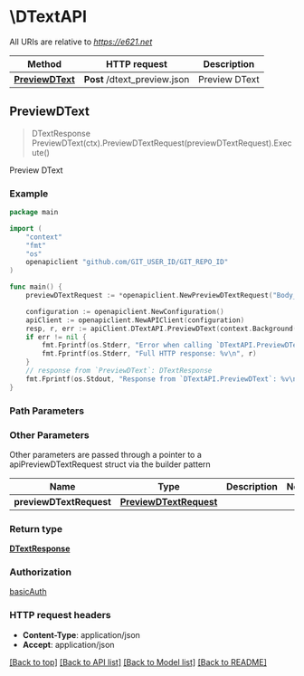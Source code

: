 # \DTextAPI

All URIs are relative to *https://e621.net*

Method | HTTP request | Description
------------- | ------------- | -------------
[**PreviewDText**](DTextAPI.md#PreviewDText) | **Post** /dtext_preview.json | Preview DText



## PreviewDText

> DTextResponse PreviewDText(ctx).PreviewDTextRequest(previewDTextRequest).Execute()

Preview DText



### Example

```go
package main

import (
	"context"
	"fmt"
	"os"
	openapiclient "github.com/GIT_USER_ID/GIT_REPO_ID"
)

func main() {
	previewDTextRequest := *openapiclient.NewPreviewDTextRequest("Body_example") // PreviewDTextRequest |  (optional)

	configuration := openapiclient.NewConfiguration()
	apiClient := openapiclient.NewAPIClient(configuration)
	resp, r, err := apiClient.DTextAPI.PreviewDText(context.Background()).PreviewDTextRequest(previewDTextRequest).Execute()
	if err != nil {
		fmt.Fprintf(os.Stderr, "Error when calling `DTextAPI.PreviewDText``: %v\n", err)
		fmt.Fprintf(os.Stderr, "Full HTTP response: %v\n", r)
	}
	// response from `PreviewDText`: DTextResponse
	fmt.Fprintf(os.Stdout, "Response from `DTextAPI.PreviewDText`: %v\n", resp)
}
```

### Path Parameters



### Other Parameters

Other parameters are passed through a pointer to a apiPreviewDTextRequest struct via the builder pattern


Name | Type | Description  | Notes
------------- | ------------- | ------------- | -------------
 **previewDTextRequest** | [**PreviewDTextRequest**](PreviewDTextRequest.md) |  | 

### Return type

[**DTextResponse**](DTextResponse.md)

### Authorization

[basicAuth](../README.md#basicAuth)

### HTTP request headers

- **Content-Type**: application/json
- **Accept**: application/json

[[Back to top]](#) [[Back to API list]](../README.md#documentation-for-api-endpoints)
[[Back to Model list]](../README.md#documentation-for-models)
[[Back to README]](../README.md)

